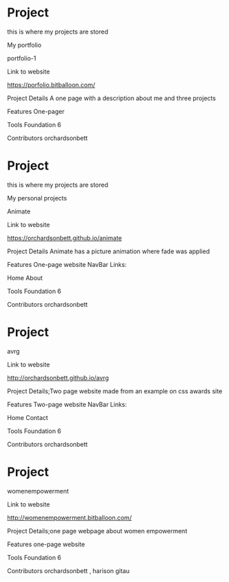 # Project
this is where my projects are stored

My portfolio

portfolio-1

Link to website

https://porfolio.bitballoon.com/

Project Details A one page with a description about me and three projects

Features One-pager

Tools Foundation 6

Contributors orchardsonbett

# Project
this is where my projects are stored

My personal projects

Animate

Link to website

https://orchardsonbett.github.io/animate

Project Details Animate has a picture animation where fade was applied

Features One-page website NavBar Links:

Home
About 

Tools Foundation 6

Contributors orchardsonbett


# Project
avrg

Link to website

http://orchardsonbett.github.io/avrg

Project Details;Two page website made from an example on css awards site

Features Two-page website NavBar Links:

Home
Contact

Tools Foundation 6

Contributors orchardsonbett


# Project
womenempowerment

Link to website

http://womenempowerment.bitballoon.com/

Project Details;one page webpage about women empowerment

Features one-page website

Tools Foundation 6

Contributors orchardsonbett , harison gitau



